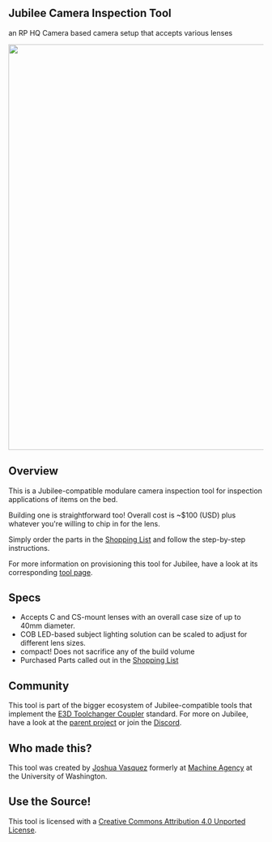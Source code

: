 ## Jubilee Camera Inspection Tool
an RP HQ Camera based camera setup that accepts various lenses

<img src="https://github.com/machineagency/jubilee_syringe_tool/blob/main/pics/camera_inspection_tool.PNG" width="800">

## Overview
This is a Jubilee-compatible modulare camera inspection tool for inspection applications of items on the bed.

Building one is straightforward too!
Overall cost is ~$100 (USD) plus whatever you're willing to chip in for the lens.

Simply order the parts in the [Shopping List](https://docs.google.com/spreadsheets/d/1ocisjYsW58gLa29wGZ_20qWAk2XupmHxoTtaSmWADwQ/edit?usp=sharing) and follow the step-by-step instructions.

For more information on provisioning this tool for Jubilee, have a look at its corresponding [tool page](https://jubilee3d.com/index.php?title=Camera_Inspection_Tool).

## Specs
* Accepts C and CS-mount lenses with an overall case size of up to 40mm diameter.
* COB LED-based subject lighting solution can be scaled to adjust for different lens sizes.
* compact! Does not sacrifice any of the build volume
* Purchased Parts called out in the [Shopping List](https://docs.google.com/spreadsheets/d/1ocisjYsW58gLa29wGZ_20qWAk2XupmHxoTtaSmWADwQ/edit?usp=sharing)

## Community
This tool is part of the bigger ecosystem of Jubilee-compatible tools that implement the [E3D Toolchanger Coupler](https://github.com/e3donline/ToolChanger) standard.
For more on Jubilee, have a look at the [parent project](https://github.com/machineagency/jubilee) or join the [Discord](https://discord.gg/jubilee).

## Who made this?
This tool was created by [Joshua Vasquez](http://www.doublejumpelectric.com/) formerly at [Machine Agency](http://depts.washington.edu/machines/) at the University of Washington.

## Use the Source!
This tool is licensed with a [Creative Commons Attribution 4.0 Unported License](https://creativecommons.org/licenses/by/4.0/).

